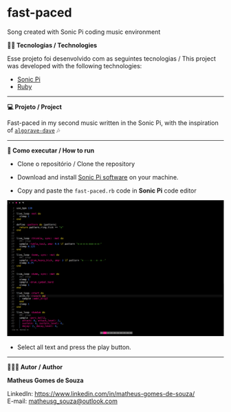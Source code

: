 # fast-paced
Song created with Sonic Pi coding music environment

 **👨‍💻 Tecnologias / Technologies**

Esse projeto foi desenvolvido com as seguintes tecnologias / This project was developed with the following technologies:

- [Sonic Pi](https://sonic-pi.net/)
- [Ruby](https://www.ruby-lang.org/en/)

-----------------------------------------------------------------------------------------------------------------------------------------------------------------------------------

**💻 Projeto / Project**

Fast-paced in my second music written in the Sonic Pi, with the inspiration of [`algorave-dave`](https://github.com/algorave-dave) 🎶

-----------------------------------------------------------------------------------------------------------------------------------------------------------------------------------

**🚀 Como executar / How to run**

- Clone o repositório / Clone the repository 

- Download and install [Sonic Pi software](https://sonic-pi.net/) on your machine.

- Copy and paste the `fast-paced.rb` code in **Sonic Pi** code editor

![](/README/code-editor.png)

- Select all text and press the play button.

-----------------------------------------------------------------------------------------------------------------------------------------------------------------------------------

**🧑🏾‍💻 Autor / Author**

**Matheus Gomes de Souza**

LinkedIn: https://www.linkedin.com/in/matheus-gomes-de-souza/ <br/>
E-mail: matheusg_souza@outlook.com
